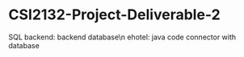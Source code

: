# CSI2132-Project-Deliverable-2
SQL backend: backend database\n
ehotel: java code connector with database 
